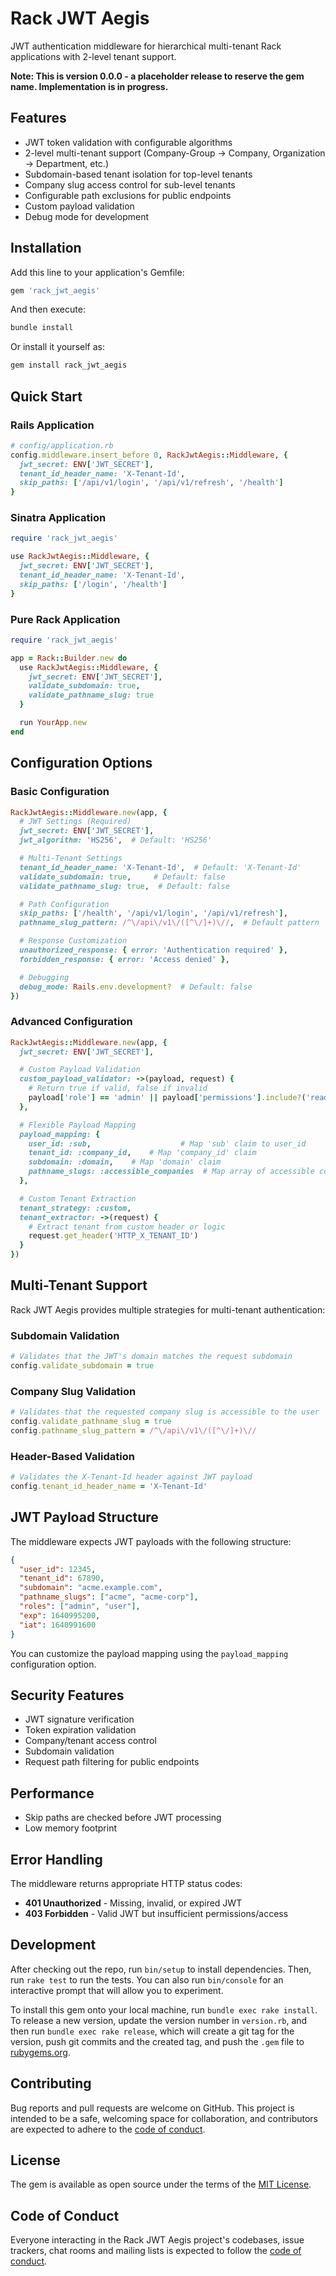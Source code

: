 # Rack JWT Aegis

JWT authentication middleware for hierarchical multi-tenant Rack applications with 2-level tenant support.

**Note: This is version 0.0.0 - a placeholder release to reserve the gem name. Implementation is in progress.**

## Features

- JWT token validation with configurable algorithms
- 2-level multi-tenant support (Company-Group → Company, Organization → Department, etc.)
- Subdomain-based tenant isolation for top-level tenants
- Company slug access control for sub-level tenants
- Configurable path exclusions for public endpoints
- Custom payload validation
- Debug mode for development

## Installation

Add this line to your application's Gemfile:

```ruby
gem 'rack_jwt_aegis'
```

And then execute:

```bash
bundle install
```

Or install it yourself as:

```bash
gem install rack_jwt_aegis
```

## Quick Start

### Rails Application

```ruby
# config/application.rb
config.middleware.insert_before 0, RackJwtAegis::Middleware, {
  jwt_secret: ENV['JWT_SECRET'],
  tenant_id_header_name: 'X-Tenant-Id',
  skip_paths: ['/api/v1/login', '/api/v1/refresh', '/health']
}
```

### Sinatra Application

```ruby
require 'rack_jwt_aegis'

use RackJwtAegis::Middleware, {
  jwt_secret: ENV['JWT_SECRET'],
  tenant_id_header_name: 'X-Tenant-Id',
  skip_paths: ['/login', '/health']
}
```

### Pure Rack Application

```ruby
require 'rack_jwt_aegis'

app = Rack::Builder.new do
  use RackJwtAegis::Middleware, {
    jwt_secret: ENV['JWT_SECRET'],
    validate_subdomain: true,
    validate_pathname_slug: true
  }

  run YourApp.new
end
```

## Configuration Options

### Basic Configuration

```ruby
RackJwtAegis::Middleware.new(app, {
  # JWT Settings (Required)
  jwt_secret: ENV['JWT_SECRET'],
  jwt_algorithm: 'HS256',  # Default: 'HS256'

  # Multi-Tenant Settings
  tenant_id_header_name: 'X-Tenant-Id',  # Default: 'X-Tenant-Id'
  validate_subdomain: true,     # Default: false
  validate_pathname_slug: true,  # Default: false

  # Path Configuration
  skip_paths: ['/health', '/api/v1/login', '/api/v1/refresh'],
  pathname_slug_pattern: /^\/api\/v1\/([^\/]+)\//,  # Default pattern

  # Response Customization
  unauthorized_response: { error: 'Authentication required' },
  forbidden_response: { error: 'Access denied' },

  # Debugging
  debug_mode: Rails.env.development?  # Default: false
})
```

### Advanced Configuration

```ruby
RackJwtAegis::Middleware.new(app, {
  jwt_secret: ENV['JWT_SECRET'],

  # Custom Payload Validation
  custom_payload_validator: ->(payload, request) {
    # Return true if valid, false if invalid
    payload['role'] == 'admin' || payload['permissions'].include?('read')
  },

  # Flexible Payload Mapping
  payload_mapping: {
    user_id: :sub,                    # Map 'sub' claim to user_id
    tenant_id: :company_id,    # Map 'company_id' claim
    subdomain: :domain,    # Map 'domain' claim
    pathname_slugs: :accessible_companies  # Map array of accessible companies
  },

  # Custom Tenant Extraction
  tenant_strategy: :custom,
  tenant_extractor: ->(request) {
    # Extract tenant from custom header or logic
    request.get_header('HTTP_X_TENANT_ID')
  }
})
```

## Multi-Tenant Support

Rack JWT Aegis provides multiple strategies for multi-tenant authentication:

### Subdomain Validation

```ruby
# Validates that the JWT's domain matches the request subdomain
config.validate_subdomain = true
```

### Company Slug Validation

```ruby
# Validates that the requested company slug is accessible to the user
config.validate_pathname_slug = true
config.pathname_slug_pattern = /^\/api\/v1\/([^\/]+)\//
```

### Header-Based Validation

```ruby
# Validates the X-Tenant-Id header against JWT payload
config.tenant_id_header_name = 'X-Tenant-Id'
```

## JWT Payload Structure

The middleware expects JWT payloads with the following structure:

```json
{
  "user_id": 12345,
  "tenant_id": 67890,
  "subdomain": "acme.example.com",
  "pathname_slugs": ["acme", "acme-corp"],
  "roles": ["admin", "user"],
  "exp": 1640995200,
  "iat": 1640991600
}
```

You can customize the payload mapping using the `payload_mapping` configuration option.

## Security Features

- JWT signature verification
- Token expiration validation
- Company/tenant access control
- Subdomain validation
- Request path filtering for public endpoints

## Performance

- Skip paths are checked before JWT processing
- Low memory footprint

## Error Handling

The middleware returns appropriate HTTP status codes:

- **401 Unauthorized** - Missing, invalid, or expired JWT
- **403 Forbidden** - Valid JWT but insufficient permissions/access

## Development

After checking out the repo, run `bin/setup` to install dependencies. Then, run `rake test` to run the tests. You can also run `bin/console` for an interactive prompt that will allow you to experiment.

To install this gem onto your local machine, run `bundle exec rake install`. To release a new version, update the version number in `version.rb`, and then run `bundle exec rake release`, which will create a git tag for the version, push git commits and the created tag, and push the `.gem` file to [rubygems.org](https://rubygems.org).

## Contributing

Bug reports and pull requests are welcome on GitHub. This project is intended to be a safe, welcoming space for collaboration, and contributors are expected to adhere to the [code of conduct](CODE_OF_CONDUCT.md).

## License

The gem is available as open source under the terms of the [MIT License](https://opensource.org/licenses/MIT).

## Code of Conduct

Everyone interacting in the Rack JWT Aegis project's codebases, issue trackers, chat rooms and mailing lists is expected to follow the [code of conduct](CODE_OF_CONDUCT.md).
